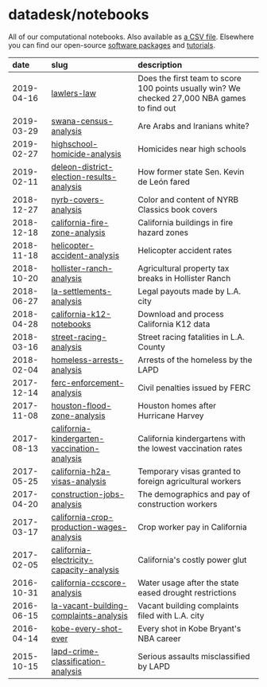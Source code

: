 # datadesk/notebooks

All of our computational notebooks. Also available as [a CSV file](notebooks.csv). Elsewhere you can find our open-source [software packages](https://github.com/datadesk/packages) and [tutorials](https://github.com/datadesk/tutorials).

| date | slug | description |
|:--|:--|:--|
|  2019-04-16 | [lawlers-law](https://github.com/ryanvmenezes/lawlers-law) | Does the first team to score 100 points usually win? We checked 27,000 NBA games to find out |
|  2019-03-29 | [swana-census-analysis](https://github.com/datadesk/swana-census-analysis) | Are Arabs and Iranians white? |
|  2019-02-27 | [highschool-homicide-analysis](https://github.com/datadesk/highschool-homicide-analysis) | Homicides near high schools |
|  2019-02-11 | [deleon-district-election-results-analysis](https://github.com/datadesk/deleon-district-election-results-analysis) | How former state Sen. Kevin de León fared |
|  2018-12-27 | [nyrb-covers-analysis](https://github.com/datadesk/nyrb-covers-analysis) | Color and content of NYRB Classics book covers |
|  2018-12-18 | [california-fire-zone-analysis](https://github.com/datadesk/california-fire-zone-analysis) | California buildings in fire hazard zones |
|  2018-11-18 | [helicopter-accident-analysis](https://github.com/datadesk/helicopter-accident-analysis) | Helicopter accident rates |
|  2018-10-20 | [hollister-ranch-analysis](https://github.com/datadesk/hollister-ranch-analysis) | Agricultural property tax breaks in Hollister Ranch |
|  2018-06-27 | [la-settlements-analysis](https://github.com/datadesk/la-settlements-analysis) | Legal payouts made by L.A. city |
|  2018-04-28 | [california-k12-notebooks](https://github.com/datadesk/california-k12-notebooks) | Download and process California K12 data |
|  2018-03-16 | [street-racing-analysis](https://github.com/datadesk/street-racing-analysis) | Street racing fatalities in L.A. County |
|  2018-02-04 | [homeless-arrests-analysis](https://github.com/datadesk/homeless-arrests-analysis) | Arrests of the homeless by the LAPD |
|  2017-12-14 | [ferc-enforcement-analysis](https://github.com/datadesk/ferc-enforcement-analysis) | Civil penalties issued by FERC |
|  2017-11-08 | [houston-flood-zone-analysis](https://github.com/datadesk/houston-flood-zone-analysis) | Houston homes after Hurricane Harvey |
|  2017-08-13 | [california-kindergarten-vaccination-analysis](https://github.com/datadesk/california-kindergarten-vaccination-analysis) | California kindergartens with the lowest vaccination rates |
|  2017-05-25 | [california-h2a-visas-analysis](https://github.com/datadesk/california-h2a-visas-analysis) | Temporary visas granted to foreign agricultural workers |
|  2017-04-20 | [construction-jobs-analysis](https://github.com/datadesk/construction-jobs-analysis) | The demographics and pay of construction workers |
|  2017-03-17 | [california-crop-production-wages-analysis](https://github.com/datadesk/california-crop-production-wages-analysis) | Crop worker pay in California |
|  2017-02-05 | [california-electricity-capacity-analysis](https://github.com/datadesk/california-electricity-capacity-analysis) | California's costly power glut |
|  2016-10-31 | [california-ccscore-analysis](https://github.com/datadesk/california-ccscore-analysis) | Water usage after the state eased drought restrictions |
|  2016-06-15 | [la-vacant-building-complaints-analysis](https://github.com/datadesk/la-vacant-building-complaints-analysis) | Vacant building complaints filed with L.A. city |
|  2016-04-14 | [kobe-every-shot-ever](https://github.com/datadesk/kobe-every-shot-ever) | Every shot in Kobe Bryant's NBA career |
|  2015-10-15 | [lapd-crime-classification-analysis](https://github.com/datadesk/lapd-crime-classification-analysis) | Serious assaults misclassified by LAPD |
